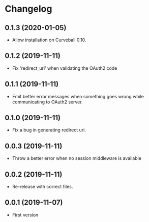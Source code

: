 Changelog
=========

0.1.3 (2020-01-05)
------------------

* Allow installation on Curveball 0.10.


0.1.2 (2019-11-11)
------------------

* Fix 'redirect_uri' when validating the OAuth2 code


0.1.1 (2019-11-11)
------------------

* Emit better error messages when something goes wrong while communicating to
  OAuth2 server.


0.1.0 (2019-11-11)
------------------

* Fix a bug in generating redirect uri.


0.0.3 (2019-11-11)
------------------

* Throw a better error when no session middleware is available


0.0.2 (2019-11-11)
------------------

* Re-release with correct files.


0.0.1 (2019-11-07)
------------------

* First version
